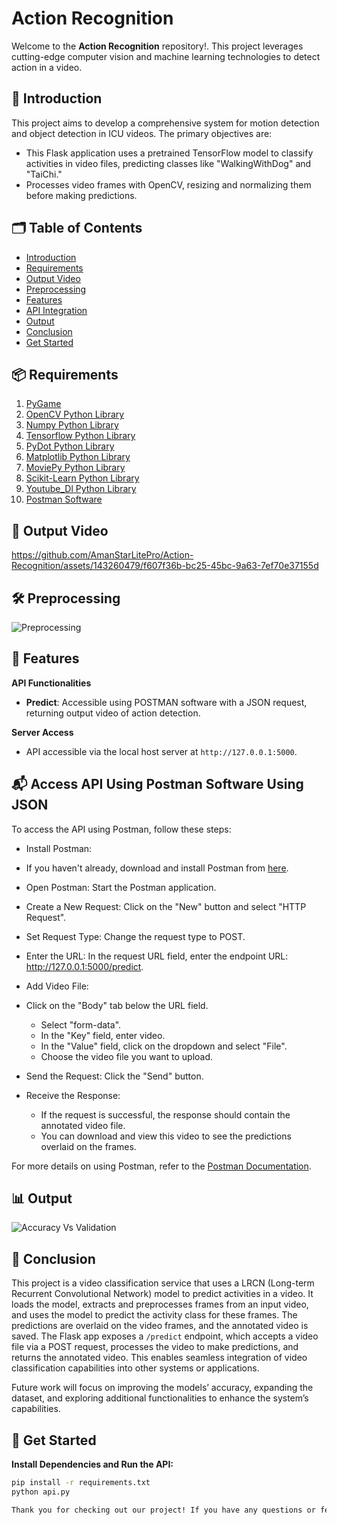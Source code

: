 # Action Recognition
Welcome to the **Action Recognition** repository!. This project leverages cutting-edge computer vision and machine learning technologies to detect action in a video.

## 📄 Introduction
This project aims to develop a comprehensive system for motion detection and object detection in ICU videos. The primary objectives are:
- This Flask application uses a pretrained TensorFlow model to classify activities in video files, predicting classes like "WalkingWithDog" and "TaiChi." 
- Processes video frames with OpenCV, resizing and normalizing them before making predictions.


## 🗂 Table of Contents
- [Introduction](#-introduction)
- [Requirements](#-requirements)
- [Output Video](#-output-video)
- [Preprocessing](#-preprocessing)
- [Features](#-features)
- [API Integration](#-api-integration)
- [Output](#-output)
- [Conclusion](#-conclusion)
- [Get Started](#-get-started)

## 📦 Requirements
1. [PyGame](https://www.pygame.org/docs/)
2. [OpenCV Python Library](https://docs.opencv.org/4.x/)
3. [Numpy Python Library](https://numpy.org/doc/)
4. [Tensorflow Python Library](https://www.tensorflow.org/api_docs)
5. [PyDot Python Library](https://pypi.org/project/pydot/)
6. [Matplotlib Python Library](https://matplotlib.org/stable/index.html)
7. [MoviePy Python Library](https://pypi.org/project/moviepy/)
8. [Scikit-Learn Python Library](https://scikit-learn.org/0.21/documentation.html)
9. [Youtube_Dl Python Library](https://youtube-dl.readthedocs.io/en/latest/)
10. [Postman Software](https://learning.postman.com/docs/introduction/overview/)

## 🎥 Output Video
https://github.com/AmanStarLitePro/Action-Recognition/assets/143260479/f607f36b-bc25-45bc-9a63-7ef70e37155d

## 🛠 Preprocessing
![Preprocessing](https://github.com/AmanStarLitePro/Action-Recognition/assets/143260479/2862174d-c9e0-4506-9d83-9798d2f92b4b)

## 🎯 Features

**API Functionalities**
- **Predict**: Accessible using POSTMAN software with a JSON request, returning output video of action detection.

**Server Access**
- API accessible via the local host server at `http://127.0.0.1:5000`.

## 📬 Access API Using Postman Software Using JSON
To access the API using Postman, follow these steps:

- Install Postman:

- If you haven't already, download and install Postman from [here](https://www.postman.com/downloads/).

- Open Postman: Start the Postman application.

- Create a New Request: Click on the "New" button and select "HTTP Request".

- Set Request Type: Change the request type to POST.

- Enter the URL: In the request URL field, enter the endpoint URL: http://127.0.0.1:5000/predict.

- Add Video File:

- Click on the "Body" tab below the URL field.
   - Select "form-data".
   - In the "Key" field, enter video.
   - In the "Value" field, click on the dropdown and select "File".
   - Choose the video file you want to upload.

- Send the Request: Click the "Send" button.

- Receive the Response:
  - If the request is successful, the response should contain the annotated video file.
  - You can download and view this video to see the predictions overlaid on the frames.

For more details on using Postman, refer to the [Postman Documentation](https://learning.postman.com/docs/introduction/overview/).

## 📊 Output
![Accuracy Vs Validation](https://github.com/AmanStarLitePro/Action-Recognition/assets/143260479/aba1eaec-3574-4cc1-91eb-325d93bcfd47)

## 🏁 Conclusion
This project is a video classification service that uses a LRCN (Long-term Recurrent Convolutional Network) model to predict activities in a video. It loads the model, extracts and preprocesses frames from an input video, and uses the model to predict the activity class for these frames. The predictions are overlaid on the video frames, and the annotated video is saved. The Flask app exposes a `/predict` endpoint, which accepts a video file via a POST request, processes the video to make predictions, and returns the annotated video. This enables seamless integration of video classification capabilities into other systems or applications.

Future work will focus on improving the models’ accuracy, expanding the dataset, and exploring additional functionalities to enhance the system’s capabilities.

## 🚀 Get Started

**Install Dependencies and Run the API:**

```sh
pip install -r requirements.txt
python api.py

Thank you for checking out our project! If you have any questions or feedback, feel free to reach out to us.

